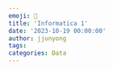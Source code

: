 ```yaml
---
emoji: 🧢
title: 'Informatica 1'
date: '2023-10-19 00:00:00'
author: jjunyong
tags: 
categories: Data
---
```


